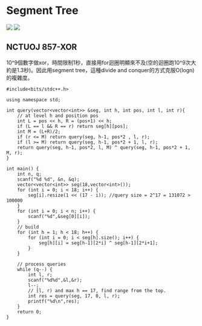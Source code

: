 # Segment Tree

![](https://i.imgur.com/9evwa57.jpg)
![](https://i.imgur.com/eBcuLaA.jpg)


## NCTUOJ 857-XOR
10^9個數字做xor，時間限制1秒，直接用for迴圈明顯來不及(空的迴圈跑10^9次大約是1.3秒)。因此用segment tree，這種divide and conquer的方式克服O(logn)的複雜度。



```
#include<bits/stdc++.h>

using namespace std;

int query(vector<vector<int>> &seg, int h, int pos, int l, int r){
    // at level h and position pos
    int L = pos << h, R = (pos+1) << h;
    if (L == l && R == r) return seg[h][pos];
    int M = (L+R)/2;
    if (r <= M) return query(seg, h-1, pos*2 , l, r);
    if (l >= M) return query(seg, h-1, pos*2 + 1, l, r);
    return query(seg, h-1, pos*2, l, M) ^ query(seg, h-1, pos*2 + 1, M, r);
}

int main() {
    int n, q;
    scanf("%d %d", &n, &q);
    vector<vector<int>> seg(18,vector<int>());
    for (int i = 0; i < 18; i++) {
        seg[i].resize(1 << (17 - i)); //query size = 2^17 = 131072 > 100000
    }
    for (int i = 0; i < n; i++) {
        scanf("%d",&seg[0][i]);
    }
    // build
    for (int h = 1; h < 18; h++) {
        for (int i = 0; i < seg[h].size(); i++) {
            seg[h][i] = seg[h-1][2*i] ^ seg[h-1][2*i+1];
        }
    }

    // process queries
    while (q--) {
        int l, r;
        scanf("%d%d",&l,&r);
        l--;
        // [l, r) and max h == 17, find range from the top.
        int res = query(seg, 17, 0, l, r);
        printf("%d\n",res);
    }
    return 0;
}
```

